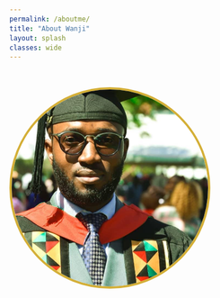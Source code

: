 ```yaml
---
permalink: /aboutme/
title: "About Wanji"
layout: splash
classes: wide
---
```


<style>
/* Stretch container almost full width */
.page__content {
  max-width: 95% !important;
  margin: auto;
  color: #000; /* Black text */
  font-family: Arial, sans-serif;
  line-height: 1.6;
}

/* About section layout */
.about-section {
  display: flex;
  flex-wrap: wrap;
  align-items: flex-start;
  gap: 3rem;
  padding: 2rem 0;
}

/* Profile picture styling */
.about-section img {
  width: 350px; /* Bigger profile */
  height: 350px;
  border-radius: 50%;
  object-fit: cover;
  flex-shrink: 0;
  border: 4px solid #d4af37; /* Stylish gold border */
  transition: transform 0.3s ease, box-shadow 0.3s ease;
}

/* Hover animation for profile */
.about-section img:hover {
  transform: scale(1.05);
  box-shadow: 0 10px 20px rgba(0,0,0,0.2);
}

/* About text area */
.about-text {
  flex: 1;
  min-width: 300px;
  opacity: 0; /* Hidden initially for fade-in */
  transform: translateY(20px);
  transition: opacity 0.8s ease, transform 0.8s ease;
}

/* Class added when visible */
.about-text.visible {
  opacity: 1;
  transform: translateY(0);
}

/* Headings */
.about-text h1 {
  font-size: 2em;
  margin-bottom: 1rem;
  color: #000;
}

.about-text p {
  margin-bottom: 1rem;
  color: #000;
}

blockquote {
  font-style: italic;
  border-left: 4px solid #d4af37;
  padding-left: 1rem;
  margin: 1.5rem 0;
  color: #333;
  opacity: 0;
  transform: translateY(20px);
  transition: opacity 0.8s ease, transform 0.8s ease;
}

blockquote.visible {
  opacity: 1;
  transform: translateY(0);
}

/* Skills list layout */
.skills {
  margin-top: 3rem;
  opacity: 0;
  transform: translateY(20px);
  transition: opacity 0.8s ease, transform 0.8s ease;
}

.skills.visible {
  opacity: 1;
  transform: translateY(0);
}

.skills h2 {
  font-size: 1.8em;
  margin-bottom: 1rem;
  color: #000;
}

.skills-list {
  display: grid;
  grid-template-columns: repeat(auto-fit, minmax(250px, 1fr));
  gap: 0.5rem 1rem;
  list-style: disc inside;
  padding: 0;
  color: #000;
}

/* Education section */
.education {
  margin-top: 3rem;
  opacity: 0;
  transform: translateY(20px);
  transition: opacity 0.8s ease, transform 0.8s ease;
}

.education.visible {
  opacity: 1;
  transform: translateY(0);
}

.education h2 {
  font-size: 1.8em;
  margin-bottom: 1rem;
  color: #000;
}

.education ul {
  list-style: disc inside;
  padding: 0;
  color: #000;
}

/* Mobile layout */
@media (max-width: 768px) {
  .about-section {
    flex-direction: column;
    align-items: center;
    text-align: center;
  }

  .about-text {
    max-width: 100%;
  }

  .skills-list {
    grid-template-columns: 1fr;
  }
}
</style>

<div class="about-section">
  <img src="/assets/images/wanji_pic.jpg" alt="Wanjivwa Sinkala">

  <div class="about-text">
    <h1>About Me</h1>
    <p>I am Wanjivwa Sinkala, a Zambian development economist and operations professional dedicated to advancing institutional integrity, results-based practice, and inclusive growth. I hold a Master of Arts in Economic Policy Management, a Postgraduate Diploma in Monitoring and Evaluation Methods, and a Bachelor of Arts in Development Studies with Economics, all awarded by the University of Zambia.</p>

    <p>Over the past seven years, I’ve worked at the intersection of development programming, operational systems, and risk management. My professional journey spans roles in the development, retail, and banking sectors, where I’ve strengthened administrative structures, enhanced internal controls, and ensured compliance across diverse programmatic and financial functions.</p>

    <p>From coordinating reforestation and climate resilience efforts with Plant A Million Zambia, in collaboration with Care International and Standard Chartered Bank, to overseeing procurement and compliance in Zambia’s fast-paced retail environment, I have consistently contributed to initiatives that are both impact-driven and ethically grounded.</p>

    <p>My core competencies include process evaluation, risk mitigation, stakeholder coordination, and resource accountability. I have hands-on experience with Microsoft Office tools and foundational exposure to M&E systems and reporting platforms, which support my ability to deliver structured insights and performance tracking.</p>

    <p>I approach development with the belief that impact must be measurable, sustainable, and people-centered. Whether reviewing operational frameworks or supporting frontline implementation, my focus remains clear: to enable systems that are transparent, responsive, and purpose-driven.</p>

    <blockquote>
      “The best way to find yourself is to lose yourself in the service of others.”<br>– Mahatma Gandhi
    </blockquote>

    <blockquote>
      “True development is not only achieved through policies and plans, but through the quiet discipline of systems that serve people with fairness and purpose.”<br>– WS
    </blockquote>
  </div>
</div>

<div class="skills">
  <h2>Core Competencies</h2>
  <ul class="skills-list">
    <li>Process Evaluation & Impact Assessment</li>
    <li>Risk Mitigation & Compliance</li>
    <li>Stakeholder Coordination</li>
    <li>Resource Accountability</li>
    <li>Operational Systems Strengthening</li>
    <li>Procurement & Contract Administration</li>
    <li>Project & Program Management</li>
    <li>Monitoring & Evaluation Foundations</li>
    <li>Climate Resilience & Reforestation Initiatives</li>
    <li>Microsoft Office (Excel, Word, PowerPoint)</li>
  </ul>
</div>

<div class="education">
  <h2>Education</h2>
  <ul>
    <li><strong>Postgraduate Diploma in Monitoring and Evaluation Methods</strong>, University of Zambia, 2025</li>
    <li><strong>Master of Arts in Economic Policy Management</strong>, University of Zambia, 2021</li>
    <li><strong>Bachelor of Arts in Development Studies with Economics</strong>, University of Zambia, 2013</li>
  </ul>
</div>

<script>
// Fade-in on scroll
function fadeInOnScroll() {
  const elements = document.querySelectorAll('.about-text, blockquote, .skills, .education');
  const windowBottom = window.innerHeight + window.scrollY;

  elements.forEach(el => {
    if (windowBottom > el.offsetTop + 100) {
      el.classList.add('visible');
    }
  });
}

window.addEventListener('scroll', fadeInOnScroll);
window.addEventListener('load', fadeInOnScroll);
</script>
